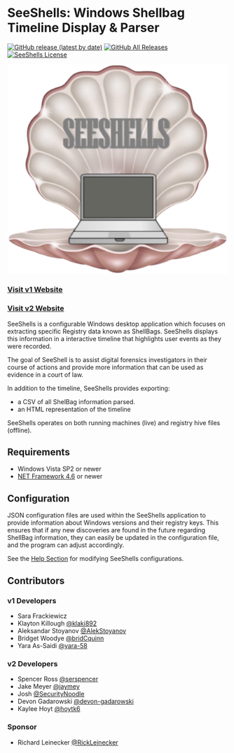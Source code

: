 # SeeShells: Windows Shellbag Timeline Display & Parser
[![GitHub release (latest by date)](https://img.shields.io/github/v/release/RickLeinecker/SeeShells)](https://github.com/RickLeinecker/SeeShells/releases)
[![GitHub All Releases](https://img.shields.io/github/downloads/RickLeinecker/SeeShells/total)](https://github.com/RickLeinecker/SeeShells/releases)
[![SeeShells License](https://img.shields.io/github/license/RickLeinecker/SeeShells)](https://github.com/RickLeinecker/SeeShells/blob/master/LICENSE)

[![SeeShells Logo](website/src/assets/logo.png)](https://rickleinecker.github.io/SeeShells/)
### [Visit v1 Website](https://rickleinecker.github.io/SeeShells/)
### [Visit v2 Website](https://shellbags.github.io/v2/#/)

SeeShells is a configurable Windows desktop application which focuses on extracting specific Registry data known as ShellBags. SeeShells displays this information in a interactive timeline that highlights user events as they were recorded.

The goal of SeeShell is to assist digital forensics investigators in their course of actions and provide more information that can be used as evidence in a court of law.

In addition to the timeline, SeeShells provides exporting:
 - a CSV of all ShelBag information parsed.
 - an HTML representation of the timeline
 
 SeeShells operates on both running machines (live) and registry hive files (offline).

## Requirements
- Windows Vista SP2 or newer 
- [NET Framework 4.6](https://www.microsoft.com/en-us/download/details.aspx?id=53344) or newer


## Configuration 
JSON configuration files are used within the SeeShells application to provide information about Windows versions and their registry keys.
This ensures that if any new discoveries are found in the future regarding ShellBag information, they can easily be updated in the configuration file, and the program can adjust accordingly.

See the [Help Section](https://rickleinecker.github.io/SeeShells/help) for modifying SeeShells configurations. 

## Contributors
### v1 Developers
- Sara Frackiewicz
- Klayton Killough [@klaki892](https://github.com/klaki892)
- Aleksandar Stoyanov [@AlekStoyanov](https://github.com/AlekStoyanov)
- Bridget Woodye [@bridCquinn](https://github.com/bridCquinn)
- Yara As-Saidi [@yara-58](https://github.com/yara-58)

### v2 Developers
 - Spencer Ross [@serspencer](https://github.com/serspencer)
 - Jake Meyer [@jaymey](https://github.com/jaymey)
 - Josh [@SecurityNoodle](https://github.com/SecurityNoodle)
 - Devon Gadarowski [@devon-gadarowski ](https://github.com/devon-gadarowski)
 - Kaylee Hoyt [@hoytk6](https://github.com/hoytk6)

### Sponsor
- Richard Leinecker [@RickLeinecker](https://github.com/RickLeinecker)
